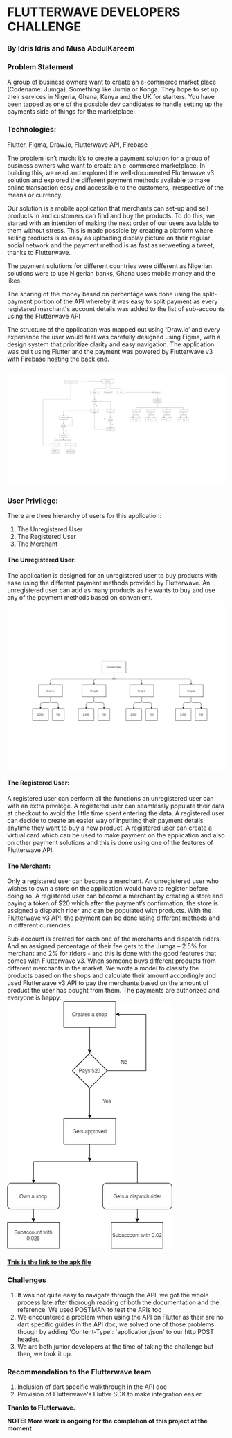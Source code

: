 # FLUTTERWAVE DEVELOPERS CHALLENGE

### By **Idris Idris** and **Musa AbdulKareem**

### Problem Statement
A group of business owners want to create an e-commerce market place (Codename: Jumga). Something like Jumia or Konga. They hope to set up their services in Nigeria, Ghana, Kenya and the UK for starters. You have been tapped as one of the possible dev candidates to handle setting up the payments side of things for the marketplace.

### Technologies:
Flutter, Figma, Draw.io, Flutterwave API, Firebase

The problem isn’t much: it’s to create a payment solution for a group of business owners who want to create an e-commerce marketplace. In building this, we read and explored the well-documented Flutterwave v3 solution and explored the different payment methods available to make online transaction easy and accessible to the customers, irrespective of the means or currency.

Our solution is a mobile application that merchants can set-up and sell products in and customers can find and buy the products. To do this, we started with an intention of making the next order of our users available to them without stress. This is made possible by creating a platform where selling products is as easy as uploading display picture on their regular social network and the payment method is as fast as retweeting a tweet, thanks to Flutterwave.

The payment solutions for different countries were different as Nigerian solutions were to use Nigerian banks, Ghana uses mobile money and the likes.

The sharing of the money based on percentage was done using the split-payment portion of the API whereby it was easy to split payment as every registered merchant's account details was added to the list of sub-accounts using the Flutterwave API

The structure of the application was mapped out using ‘Draw.io’ and every experience the user would feel was carefully designed using Figma, with a design system that prioritize clarity and easy navigation. The application was built using Flutter and the payment was powered by Flutterwave v3 with Firebase hosting the back end. 

### ![The Structure](./JUMGA-Structure.jpg)

### User Privilege:
There are three hierarchy of users for this application:
1.	The Unregistered User
2.	The Registered User
3.	The Merchant

#### The Unregistered User:
The application is designed for an unregistered user to buy products with ease using the different payment methods provided by Flutterwave. An unregistered user can add as many products as he wants to buy and use any of the payment methods based on convenient. 
![The payment path](./JUMGA-Payment.jpg)

#### The Registered User:
A registered user can perform all the functions an unregistered user can with an extra privilege. A registered user can seamlessly populate their data at checkout to avoid the little time spent entering the data. A registered user can decide to create an easier way of inputting their payment details anytime they want to buy a new product. A registered user can create a virtual card which can be used to make payment on the application and also on other payment solutions and this is done using one of the features of Flutterwave API.

#### The Merchant:

Only a registered user can become a merchant. An unregistered user who wishes to own a store on the application would have to register before doing so. A registered user can become a merchant by creating a store and paying a token of $20 which after the payment’s confirmation, the store is assigned a dispatch rider and can be populated with products. With the Flutterwave v3 API, the payment can be done using different methods and in different currencies.

Sub-account is created for each one of the merchants and dispatch riders. And an assigned percentage of their fee gets to the Jumga – 2.5% for merchant and 2% for riders - and this is done with the good features that comes with Flutterwave v3. When someone buys different products from different merchants in the market. We wrote a model to classify the products based on the shops and calculate their amount accordingly and used Flutterwave v3 API to pay the merchants based on the amount of product the user has bought from them. 
The payments are authorized and everyone is happy. 
![The merchant's path](./JUMGA-Merchant.jpg)

#### [This is the link to the apk file](https://drive.google.com/drive/folders/1sUUf2xBqQBe81ANW0H_WkK828ooXx0Cp?usp=sharing)

### Challenges
1. It was not quite easy to navigate through the API, we got the whole process late after thorough reading of both the documentation and the reference. We used POSTMAN to test the APIs too
2. We encountered a problem when using the API on Flutter as their are no dart specific guides in the API doc, we solved one of those problems though by adding 'Content-Type': 'application/json' to our http POST header.
3. We are both junior developers at the time of taking the challenge but then, we took it up.

### Recommendation to the Flutterwave team
1. Inclusion of dart specific walkthrough in the API doc
2. Provision of Flutterwave's Flutter SDK to make integration easier

**Thanks to Flutterwave.**

**NOTE: More work is ongoing for the completion of this project at the moment**


